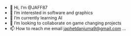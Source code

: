 - 👋 Hi, I’m @JAFF87
- 👀 I’m interested in software and graphics 
- 🌱 I’m currently learning AI
- 💞️ I’m looking to collaborate on game changing projects 
- 📫 How to reach me email japhetdanjuma9@gmail.com ...

<!---
JAFF87/JAFF87 is a ✨ special ✨ repository because its `README.md` (this file) appears on your GitHub profile.
You can click the Preview link to take a look at your changes.
--->
